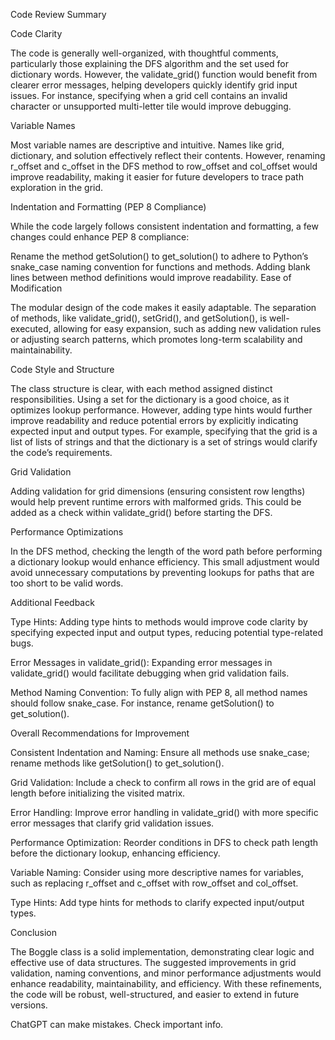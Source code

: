 Code Review Summary

Code Clarity

The code is generally well-organized, with thoughtful comments, particularly those explaining the DFS algorithm and the set used for dictionary words. However, the validate_grid() function would benefit from clearer error messages, helping developers quickly identify grid input issues. For instance, specifying when a grid cell contains an invalid character or unsupported multi-letter tile would improve debugging.

Variable Names

Most variable names are descriptive and intuitive. Names like grid, dictionary, and solution effectively reflect their contents. However, renaming r_offset and c_offset in the DFS method to row_offset and col_offset would improve readability, making it easier for future developers to trace path exploration in the grid.

Indentation and Formatting (PEP 8 Compliance)

While the code largely follows consistent indentation and formatting, a few changes could enhance PEP 8 compliance:

Rename the method getSolution() to get_solution() to adhere to Python’s snake_case naming convention for functions and methods.
Adding blank lines between method definitions would improve readability.
Ease of Modification

The modular design of the code makes it easily adaptable. The separation of methods, like validate_grid(), setGrid(), and getSolution(), is well-executed, allowing for easy expansion, such as adding new validation rules or adjusting search patterns, which promotes long-term scalability and maintainability.

Code Style and Structure

The class structure is clear, with each method assigned distinct responsibilities. Using a set for the dictionary is a good choice, as it optimizes lookup performance. However, adding type hints would further improve readability and reduce potential errors by explicitly indicating expected input and output types. For example, specifying that the grid is a list of lists of strings and that the dictionary is a set of strings would clarify the code’s requirements.

Grid Validation

Adding validation for grid dimensions (ensuring consistent row lengths) would help prevent runtime errors with malformed grids. This could be added as a check within validate_grid() before starting the DFS.

Performance Optimizations

In the DFS method, checking the length of the word path before performing a dictionary lookup would enhance efficiency. This small adjustment would avoid unnecessary computations by preventing lookups for paths that are too short to be valid words.

Additional Feedback

Type Hints: Adding type hints to methods would improve code clarity by specifying expected input and output types, reducing potential type-related bugs.

Error Messages in validate_grid(): Expanding error messages in validate_grid() would facilitate debugging when grid validation fails.

Method Naming Convention: To fully align with PEP 8, all method names should follow snake_case. For instance, rename getSolution() to get_solution().

Overall Recommendations for Improvement

Consistent Indentation and Naming: Ensure all methods use snake_case; rename methods like getSolution() to get_solution().

Grid Validation: Include a check to confirm all rows in the grid are of equal length before initializing the visited matrix.

Error Handling: Improve error handling in validate_grid() with more specific error messages that clarify grid validation issues.

Performance Optimization: Reorder conditions in DFS to check path length before the dictionary lookup, enhancing efficiency.

Variable Naming: Consider using more descriptive names for variables, such as replacing r_offset and c_offset with row_offset and col_offset.

Type Hints: Add type hints for methods to clarify expected input/output types.

Conclusion

The Boggle class is a solid implementation, demonstrating clear logic and effective use of data structures. The suggested improvements in grid validation, naming conventions, and minor performance adjustments would enhance readability, maintainability, and efficiency. With these refinements, the code will be robust, well-structured, and easier to extend in future versions.












ChatGPT can make mistakes. Check important info.
